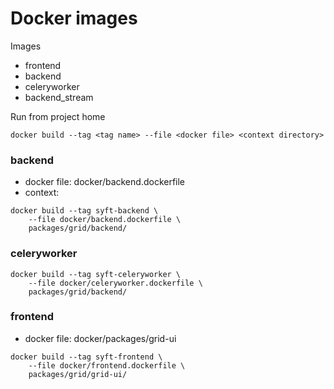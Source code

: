 # Docker images

Images

- frontend
- backend
- celeryworker
- backend_stream


Run from project home

```
docker build --tag <tag name> --file <docker file> <context directory>
```


### backend
- docker file: docker/backend.dockerfile
- context: 

```
docker build --tag syft-backend \
    --file docker/backend.dockerfile \
    packages/grid/backend/
```

### celeryworker

```
docker build --tag syft-celeryworker \
    --file docker/celeryworker.dockerfile \
    packages/grid/backend/
```


### frontend
- docker file: docker/packages/grid-ui

```
docker build --tag syft-frontend \
    --file docker/frontend.dockerfile \
    packages/grid/grid-ui/
```

